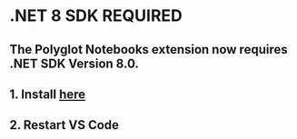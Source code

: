 # .NET 8 SDK **REQUIRED**

## The Polyglot Notebooks extension now requires .NET SDK Version 8.0.

## 1. Install [here](https://dotnet.microsoft.com/en-us/download/8.0)
## 2. Restart VS Code
